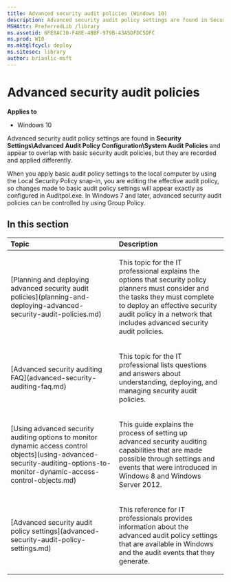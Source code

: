 ```yaml
---
title: Advanced security audit policies (Windows 10)
description: Advanced security audit policy settings are found in Security Settings\\Advanced Audit Policy Configuration\\System Audit Policies and appear to overlap with basic security audit policies but they are recorded and applied differently.
MSHAttr: PreferredLib /library
ms.assetid: 6FE8AC10-F48E-4BBF-979B-43A5DFDC5DFC
ms.prod: W10
ms.mktglfcycl: deploy
ms.sitesec: library
author: brianlic-msft
---
```


# Advanced security audit policies


**Applies to**

-   Windows 10

Advanced security audit policy settings are found in **Security Settings\\Advanced Audit Policy Configuration\\System Audit Policies** and appear to overlap with basic security audit policies, but they are recorded and applied differently.

When you apply basic audit policy settings to the local computer by using the Local Security Policy snap-in, you are editing the effective audit policy, so changes made to basic audit policy settings will appear exactly as configured in Auditpol.exe. In Windows 7 and later, advanced security audit policies can be controlled by using Group Policy.

## In this section


<table>
<colgroup>
<col width="50%" />
<col width="50%" />
</colgroup>
<thead>
<tr class="header">
<th align="left">Topic</th>
<th align="left">Description</th>
</tr>
</thead>
<tbody>
<tr class="odd">
<td align="left"><p>[Planning and deploying advanced security audit policies](planning-and-deploying-advanced-security-audit-policies.md)</p></td>
<td align="left"><p>This topic for the IT professional explains the options that security policy planners must consider and the tasks they must complete to deploy an effective security audit policy in a network that includes advanced security audit policies.</p></td>
</tr>
<tr class="even">
<td align="left"><p>[Advanced security auditing FAQ](advanced-security-auditing-faq.md)</p></td>
<td align="left"><p>This topic for the IT professional lists questions and answers about understanding, deploying, and managing security audit policies.</p></td>
</tr>
<tr class="odd">
<td align="left"><p>[Using advanced security auditing options to monitor dynamic access control objects](using-advanced-security-auditing-options-to-monitor-dynamic-access-control-objects.md)</p></td>
<td align="left"><p>This guide explains the process of setting up advanced security auditing capabilities that are made possible through settings and events that were introduced in Windows 8 and Windows Server 2012.</p></td>
</tr>
<tr class="even">
<td align="left"><p>[Advanced security audit policy settings](advanced-security-audit-policy-settings.md)</p></td>
<td align="left"><p>This reference for IT professionals provides information about the advanced audit policy settings that are available in Windows and the audit events that they generate.</p></td>
</tr>
</tbody>
</table>

 

 

 





